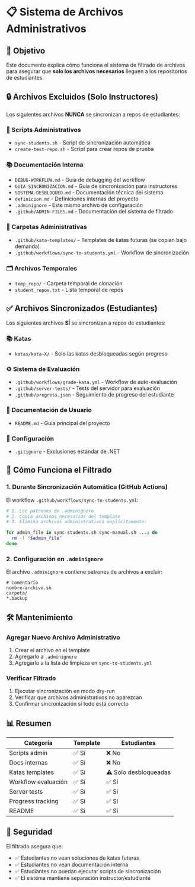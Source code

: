 # 📋 Sistema de Archivos Administrativos

## 🎯 Objetivo

Este documento explica cómo funciona el sistema de filtrado de archivos para asegurar que **solo los archivos necesarios** lleguen a los repositorios de estudiantes.

## 🔒 Archivos Excluidos (Solo Instructores)

Los siguientes archivos **NUNCA** se sincronizan a repos de estudiantes:

### 📜 Scripts Administrativos
- `sync-students.sh` - Script de sincronización automática
- `create-test-repo.sh` - Script para crear repos de prueba

### 📚 Documentación Interna
- `DEBUG-WORKFLOW.md` - Guía de debugging del workflow
- `GUIA-SINCRONIZACION.md` - Guía de sincronización para instructores
- `SISTEMA-DESBLOQUEO.md` - Documentación técnica del sistema
- `definicion.md` - Definiciones internas del proyecto
- `.adminignore` - Este mismo archivo de configuración
- `.github/ADMIN-FILES.md` - Documentación del sistema de filtrado

### 📁 Carpetas Administrativas
- `.github/kata-templates/` - Templates de katas futuras (se copian bajo demanda)
- `.github/workflows/sync-to-students.yml` - Workflow de sincronización

### 🗂️ Archivos Temporales
- `temp_repo/` - Carpeta temporal de clonación
- `student_repos.txt` - Lista temporal de repos

## ✅ Archivos Sincronizados (Estudiantes)

Los siguientes archivos **SÍ** se sincronizan a repos de estudiantes:

### 📚 Katas
- `katas/kata-X/` - Solo las katas desbloqueadas según progreso

### ⚙️ Sistema de Evaluación
- `.github/workflows/grade-kata.yml` - Workflow de auto-evaluación
- `.github/server-tests/` - Tests del servidor para evaluación
- `.github/progress.json` - Seguimiento de progreso del estudiante

### 📖 Documentación de Usuario
- `README.md` - Guía principal del proyecto

### 🔧 Configuración
- `.gitignore` - Exclusiones estándar de .NET

## 🔄 Cómo Funciona el Filtrado

### 1. Durante Sincronización Automática (GitHub Actions)

El workflow `.github/workflows/sync-to-students.yml`:

```bash
# 1. Lee patrones de .adminignore
# 2. Copia archivos necesarios del template
# 3. Elimina archivos administrativos explícitamente:

for admin_file in sync-students.sh sync-manual.sh ...; do
  rm -f "$admin_file"
done
```

### 2. Configuración en `.adminignore`

El archivo `.adminignore` contiene patrones de archivos a excluir:

```
# Comentario
nombre-archivo.sh
carpeta/
*.backup
```

## 🛠️ Mantenimiento

### Agregar Nuevo Archivo Administrativo

1. Crear el archivo en el template
2. Agregarlo a `.adminignore`
3. Agregarlo a la lista de limpieza en `sync-to-students.yml`

### Verificar Filtrado

1. Ejecutar sincronización en modo dry-run
2. Verificar que archivos administrativos no aparezcan
3. Confirmar sincronización si todo está correcto

## 📊 Resumen

| Categoría | Template | Estudiantes |
|-----------|----------|-------------|
| Scripts admin | ✅ Sí | ❌ No |
| Docs internas | ✅ Sí | ❌ No |
| Katas templates | ✅ Sí | ⚠️ Solo desbloqueadas |
| Workflow evaluación | ✅ Sí | ✅ Sí |
| Server tests | ✅ Sí | ✅ Sí |
| Progress tracking | ✅ Sí | ✅ Sí |
| README | ✅ Sí | ✅ Sí |

## 🔐 Seguridad

El filtrado asegura que:

- ✅ Estudiantes no vean soluciones de katas futuras
- ✅ Estudiantes no vean documentación interna
- ✅ Estudiantes no puedan ejecutar scripts de sincronización
- ✅ El sistema mantiene separación instructor/estudiante
